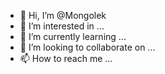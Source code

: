 - 👋 Hi, I’m @Mongolek
- 👀 I’m interested in ...
- 🌱 I’m currently learning ...
- 💞️ I’m looking to collaborate on ...
- 📫 How to reach me ...

<!---
Mongolek/Mongolek is a ✨ special ✨ repository because its `README.md` (this file) appears on your GitHub profile.
You can click the Preview link to take a look at your changes.
--->
